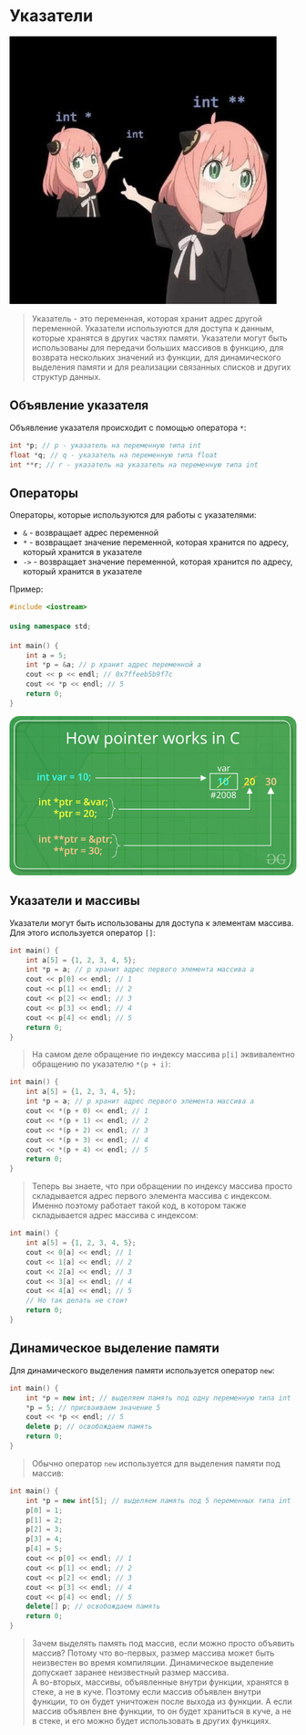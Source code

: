 # Указатели

<img src="index.jpg">

> Указатель - это переменная, которая хранит адрес другой переменной. Указатели используются для доступа к данным, которые хранятся в других частях памяти. Указатели могут быть использованы для передачи больших массивов в функцию, для возврата нескольких значений из функции, для динамического выделения памяти и для реализации связанных списков и других структур данных.

## Объявление указателя
Объявление указателя происходит с помощью оператора `*`:
```c++
int *p; // p - указатель на переменную типа int
float *q; // q - указатель на переменную типа float
int **r; // r - указатель на указатель на переменную типа int
```

## Операторы
Операторы, которые используются для работы с указателями:
* `&` - возвращает адрес переменной
* `*` - возвращает значение переменной, которая хранится по адресу, который хранится в указателе
* `->` - возвращает значение переменной, которая хранится по адресу, который хранится в указателе

Пример:
```c++
#include <iostream>

using namespace std;

int main() {
    int a = 5;
    int *p = &a; // p хранит адрес переменной a
    cout << p << endl; // 0x7ffeeb5b9f7c
    cout << *p << endl; // 5
    return 0;
}
```

<p align="center"><img src="How-Pointer-Works-In-C.png"/></p>

## Указатели и массивы
Указатели могут быть использованы для доступа к элементам массива. Для этого используется оператор `[]`:
```c++
int main() {
    int a[5] = {1, 2, 3, 4, 5};
    int *p = a; // p хранит адрес первого элемента массива a
    cout << p[0] << endl; // 1
    cout << p[1] << endl; // 2
    cout << p[2] << endl; // 3
    cout << p[3] << endl; // 4
    cout << p[4] << endl; // 5
    return 0;
}
```

> На самом деле обращение по индексу массива `p[i]` эквивалентно обращению по указателю `*(p + i)`:
```c++
int main() {
    int a[5] = {1, 2, 3, 4, 5};
    int *p = a; // p хранит адрес первого элемента массива a
    cout << *(p + 0) << endl; // 1
    cout << *(p + 1) << endl; // 2
    cout << *(p + 2) << endl; // 3
    cout << *(p + 3) << endl; // 4
    cout << *(p + 4) << endl; // 5
    return 0;
}
```
> Теперь вы знаете, что при обращении по индексу массива просто складывается адрес первого элемента массива с индексом. Именно поэтому работает такой код, в котором также складывается адрес массива с индексом:
```c++
int main() {
    int a[5] = {1, 2, 3, 4, 5};
    cout << 0[a] << endl; // 1
    cout << 1[a] << endl; // 2
    cout << 2[a] << endl; // 3
    cout << 3[a] << endl; // 4
    cout << 4[a] << endl; // 5
    // Но так делать не стоит
    return 0;
}
```

## Динамическое выделение памяти
Для динамического выделения памяти используется оператор `new`:
```c++
int main() {
    int *p = new int; // выделяем память под одну переменную типа int
    *p = 5; // присваиваем значение 5
    cout << *p << endl; // 5
    delete p; // освобождаем память
    return 0;
}
```
> Обычно оператор `new` используется для выделения памяти под массив:
```c++
int main() {
    int *p = new int[5]; // выделяем память под 5 переменных типа int
    p[0] = 1;
    p[1] = 2;
    p[2] = 3;
    p[3] = 4;
    p[4] = 5;
    cout << p[0] << endl; // 1
    cout << p[1] << endl; // 2
    cout << p[2] << endl; // 3
    cout << p[3] << endl; // 4
    cout << p[4] << endl; // 5
    delete[] p; // освобождаем память
    return 0;
}
```

> Зачем выделять память под массив, если можно просто объявить массив? Потому что во-первых, размер массива может быть неизвестен во время компиляции. Динамическое выделение допускает заранее неизвестный размер массива. <br>А во-вторых, массивы, объявленные внутри функции, хранятся в стеке, а не в куче. Поэтому если массив объявлен внутри функции, то он будет уничтожен после выхода из функции. А если массив объявлен вне функции, то он будет храниться в куче, а не в стеке, и его можно будет использовать в других функциях.
